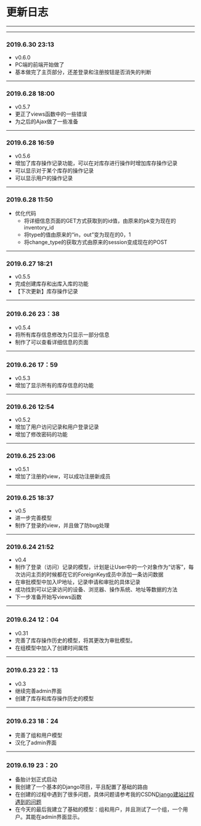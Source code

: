 # 更新日志
---
---
### 2019.6.30 23:13
- v0.6.0
- PC端的前端开始做了
- 基本做完了主页部分，还差登录和注册按钮是否消失的判断
---
### 2019.6.28 18:00
- v0.5.7
- 更正了views函数中的一些错误
- 为之后的Ajax做了一些准备
---
### 2019.6.28 16:59
- v0.5.6
- 增加了库存操作记录功能，可以在对库存进行操作时增加库存操作记录
- 可以显示对于某个库存的操作记录
- 可以显示用户的操作记录
---
### 2019.6.28 11:50
- 优化代码
    - 将详细信息页面的GET方式获取到的id值，由原来的pk变为现在的inventory_id
    - 将type的值由原来的“in，out”变为现在的0，1
    - 将change_type的获取方式由原来的session变成现在的POST
---
### 2019.6.27 18:21
- v0.5.5
- 完成创建库存和出库入库的功能
- 【下次更新】库存操作记录
---
### 2019.6.26 23：38
- v0.5.4
- 将所有库存信息修改为只显示一部分信息
- 制作了可以查看详细信息的页面
---
### 2019.6.26 17：59
- v0.5.3
- 增加了显示所有的库存信息的功能
---
### 2019.6.26 12:54
- v0.5.2
- 增加了用户访问记录和用户登录记录
- 增加了修改密码的功能
---
### 2019.6.25 23:06
- v0.5.1
- 增加了注册的view，可以成功注册新成员
---
### 2019.6.25 18:37
- v0.5
- 进一步完善模型
- 制作了登录的view，并且做了防bug处理
---
### 2019.6.24 21:52
- v0.4
- 制作了登录（访问）记录的模型，计划是让User中的一个对象作为“访客”，每次访问主页的时候都在它的ForeignKey成员中添加一条访问数据
- 在审批模型中加入IP地址，记录申请和审批的具体记录
- 成功找到可以记录访问的设备、浏览器、操作系统、地址等数据的方法
- 下一步准备开始写views函数
---
### 2019.6.24 12：04
- v0.31
- 完善了库存操作历史的模型，将其更改为审批模型。
- 在组模型中加入了创建时间属性
---
### 2019.6.23 22：13 
- v0.3
- 继续完善admin界面
- 创建了库存和库存操作历史的模型
---
### 2019.6.23 18：24
- 完善了组和用户模型
- 汉化了admin界面
---
### 2019.6.19 23：20

- 备胎计划正式启动
- 我创建了一个基本的Django项目，平且配置了基础的路由
- 在创建的过程中遇到了很多问题，具体问题请参考我的CSDN[Django建站过程遇到的问题](https://blog.csdn.net/weixin_43830248/article/details/92848903)
- 在今天的最后我建立了基础的模型：组和用户，并且测试了一个组，一个用户。其能在admin界面显示。
